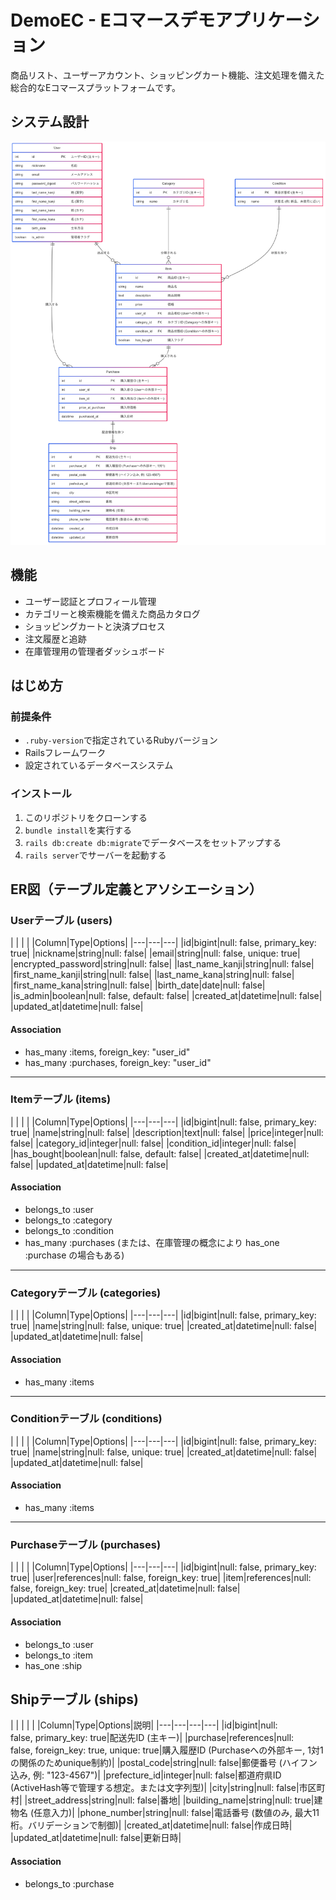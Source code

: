 # DemoEC - Eコマースデモアプリケーション

商品リスト、ユーザーアカウント、ショッピングカート機能、注文処理を備えた総合的なEコマースプラットフォームです。

## システム設計

![ER図](./ER_diagram.png)

## 機能

- ユーザー認証とプロフィール管理
- カテゴリーと検索機能を備えた商品カタログ
- ショッピングカートと決済プロセス
- 注文履歴と追跡
- 在庫管理用の管理者ダッシュボード

## はじめ方

### 前提条件
- `.ruby-version`で指定されているRubyバージョン
- Railsフレームワーク
- 設定されているデータベースシステム

### インストール
1. このリポジトリをクローンする
2. `bundle install`を実行する
3. `rails db:create db:migrate`でデータベースをセットアップする
4. `rails server`でサーバーを起動する



## ER図（テーブル定義とアソシエーション）

### Userテーブル (users)

|   |   |   |
|Column|Type|Options|
|---|---|---|
|id|bigint|null: false, primary_key: true|
|nickname|string|null: false|
|email|string|null: false, unique: true|
|encrypted_password|string|null: false|
|last_name_kanji|string|null: false|
|first_name_kanji|string|null: false|
|last_name_kana|string|null: false|
|first_name_kana|string|null: false|
|birth_date|date|null: false|
|is_admin|boolean|null: false, default: false|
|created_at|datetime|null: false|
|updated_at|datetime|null: false|

#### Association
- has_many :items, foreign_key: "user_id"
- has_many :purchases, foreign_key: "user_id"
---

### Itemテーブル (items)

|   |   |   |
|Column|Type|Options|
|---|---|---|
|id|bigint|null: false, primary_key: true|
|name|string|null: false|
|description|text|null: false|
|price|integer|null: false|
|category_id|integer|null: false|
|condition_id|integer|null: false|
|has_bought|boolean|null: false, default: false|
|created_at|datetime|null: false|
|updated_at|datetime|null: false|

#### Association

- belongs_to :user
- belongs_to :category
- belongs_to :condition
- has_many :purchases (または、在庫管理の概念により has_one :purchase の場合もある)
    

---

### Categoryテーブル (categories)

|   |   |   |
|Column|Type|Options|
|---|---|---|
|id|bigint|null: false, primary_key: true|
|name|string|null: false, unique: true|
|created_at|datetime|null: false|
|updated_at|datetime|null: false|

#### Association

- has_many :items
    

---

### Conditionテーブル (conditions)

|   |   |   |
|Column|Type|Options|
|---|---|---|
|id|bigint|null: false, primary_key: true|
|name|string|null: false, unique: true|
|created_at|datetime|null: false|
|updated_at|datetime|null: false|

#### Association

- has_many :items
---

### Purchaseテーブル (purchases)
|   |   |   |
|Column|Type|Options|
|---|---|---|
|id|bigint|null: false, primary_key: true|
|user|references|null: false, foreign_key: true|
|item|references|null: false, foreign_key: true|
|created_at|datetime|null: false|
|updated_at|datetime|null: false|

#### Association

- belongs_to :user
- belongs_to :item
- has_one :ship

## Shipテーブル (ships)

|   |   |   |   |
|Column|Type|Options|説明|
|---|---|---|---|
|id|bigint|null: false, primary_key: true|配送先ID (主キー)|
|purchase|references|null: false, foreign_key: true, unique: true|購入履歴ID (Purchaseへの外部キー, 1対1の関係のためunique制約)|
|postal_code|string|null: false|郵便番号 (ハイフン込み, 例: "123-4567")|
|prefecture_id|integer|null: false|都道府県ID (ActiveHash等で管理する想定。または文字列型)|
|city|string|null: false|市区町村|
|street_address|string|null: false|番地|
|building_name|string|null: true|建物名 (任意入力)|
|phone_number|string|null: false|電話番号 (数値のみ, 最大11桁。バリデーションで制御)|
|created_at|datetime|null: false|作成日時|
|updated_at|datetime|null: false|更新日時|

#### Association
- belongs_to :purchase